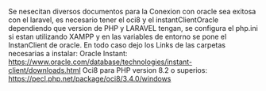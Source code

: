 Se nesecitan diversos documentos para la Conexion con oracle sea exitosa con el laravel, es necesario tener el oci8 y el instantClientOracle dependiendo que version de PHP y LARAVEL tengan, se configura el php.ini si estan utilizando XAMPP y en las variables de entorno se pone el InstanClient de oracle. 
En todo caso dejo los Links de las carpetas necesarias a instalar:
Oracle Instant: https://www.oracle.com/database/technologies/instant-client/downloads.html
Oci8 para PHP version 8.2 o superios: https://pecl.php.net/package/oci8/3.4.0/windows 
